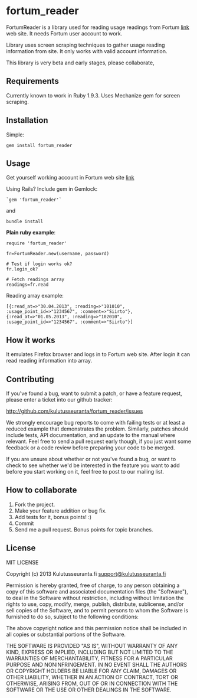 fortum_reader
=============

FortumReader is a library used for reading usage readings from Fortum [link](http://www.fortum.fi) web site. It needs Fortum user account to work.

Library uses screen scraping techniques to gather usage reading information from site. It only works with valid account information.

This library is very beta and early stages, please collaborate, 

Requirements
------------
Currently known to work in Ruby 1.9.3. Uses Mechanize gem for screen scraping.


Installation
------------
Simple:

	gem install fortum_reader


Usage
-----
Get yourself working account in Fortum web site [link](https://www.fortum.com/countries/fi/yksityisasiakkaat/pages/rekisteroidy.aspx)

Using Rails? Include gem in Gemlock:

	`gem 'fortum_reader'`

and

	bundle install

**Plain ruby example**:

	require 'fortum_reader'
	
	fr=FortumReader.new(username, password)

	# Test if login works ok?
	fr.login_ok?
	
	# Fetch readings array
	readings=fr.read

Reading array example:

	[{:read_at=>"30.04.2013", :reading=>"101010", :usage_point_id=>"1234567", :comment=>"Siirto"},
	{:read_at=>"01.05.2013", :reading=>"102010", :usage_point_id=>"1234567", :comment=>"Siirto"}]
	

How it works
------------
It emulates Firefox browser and logs in to Fortum web site. After login it can read reading information into array.

Contributing
------------

If you've found a bug, want to submit a patch, or have a feature request, please enter a ticket into our github tracker:

http://github.com/kulutusseuranta/fortum_reader/issues

We strongly encourage bug reports to come with failing tests or at least a reduced example that demonstrates the problem. Similarly, patches should include tests, API documentation, and an update to the manual where relevant. Feel free to send a pull request early though, if you just want some feedback or a code review before preparing your code to be merged.

If you are unsure about whether or not you've found a bug, or want to check to see whether we'd be interested in the feature you want to add before you start working on it, feel free to post to our mailing list.

How to collaborate
------------------

1. Fork the project.
1. Make your feature addition or bug fix.
1. Add tests for it, bonus points! :)
1. Commit
1. Send me a pull request. Bonus points for topic branches.


License
-------
MIT LICENSE

Copyright (c) 2013 Kulutusseuranta.fi <support@kulutusseuranta.fi>

Permission is hereby granted, free of charge, to any person obtaining a copy of this software and associated documentation files (the "Software"), to deal in the Software without restriction, including without limitation the rights to use, copy, modify, merge, publish, distribute, sublicense, and/or sell copies of the Software, and to permit persons to whom the Software is furnished to do so, subject to the following conditions:

The above copyright notice and this permission notice shall be included in all copies or substantial portions of the Software.

THE SOFTWARE IS PROVIDED "AS IS", WITHOUT WARRANTY OF ANY KIND, EXPRESS OR IMPLIED, INCLUDING BUT NOT LIMITED TO THE WARRANTIES OF MERCHANTABILITY, FITNESS FOR A PARTICULAR PURPOSE AND NONINFRINGEMENT. IN NO EVENT SHALL THE AUTHORS OR COPYRIGHT HOLDERS BE LIABLE FOR ANY CLAIM, DAMAGES OR OTHER LIABILITY, WHETHER IN AN ACTION OF CONTRACT, TORT OR OTHERWISE, ARISING FROM, OUT OF OR IN CONNECTION WITH THE SOFTWARE OR THE USE OR OTHER DEALINGS IN THE SOFTWARE.





